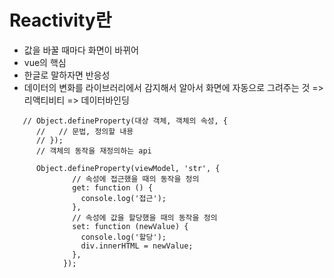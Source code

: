 # Reactivity란
- 값을 바꿀 때마다 화면이 바뀌어
- vue의 핵심
- 한글로 말하자면 반응성
- 데이터의 변화를 라이브러리에서 감지해서 알아서 화면에 자동으로 그려주는 것 => 리액티비티 => 데이터바인딩

```
   // Object.defineProperty(대상 객체, 객체의 속성, {
      //   // 문법, 정의할 내용
      // });
      // 객체의 동작을 재정의하는 api

      Object.defineProperty(viewModel, 'str', {
              // 속성에 접근했을 때의 동작을 정의
              get: function () {
                console.log('접근');
              },
              // 속성에 값을 할당했을 때의 동작을 정의
              set: function (newValue) {
                console.log('할당');
                div.innerHTML = newValue;
              },
            });
```
